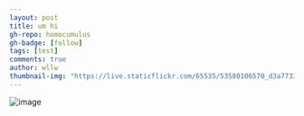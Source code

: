 ```yaml
---
layout: post
title: um hi
gh-repo: homocumulus
gh-badge: [follow]
tags: [test]
comments: true
author: wllw
thumbnail-img: "https://live.staticflickr.com/65535/53580106570_d3a773364e_k.jpg"
---
```


![image](https://live.staticflickr.com/65535/53580106570_d3a773364e_k.jpg)
